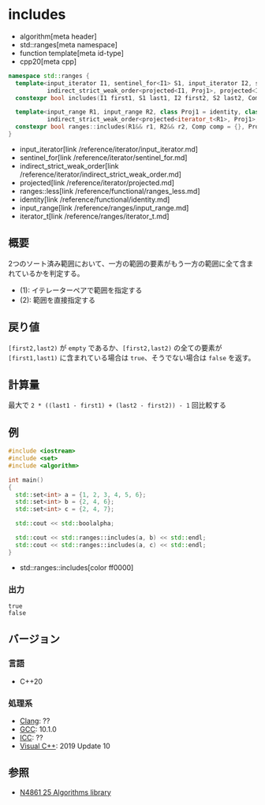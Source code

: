 # includes
* algorithm[meta header]
* std::ranges[meta namespace]
* function template[meta id-type]
* cpp20[meta cpp]

```cpp
namespace std::ranges {
  template<input_iterator I1, sentinel_for<I1> S1, input_iterator I2, sentinel_for<I2> S2, class Proj1 = identity, class Proj2 = identity,
           indirect_strict_weak_order<projected<I1, Proj1>, projected<I2, Proj2>> Comp = ranges::less>
  constexpr bool includes(I1 first1, S1 last1, I2 first2, S2 last2, Comp comp = {}, Proj1 proj1 = {}, Proj2 proj2 = {}); // (1)

  template<input_range R1, input_range R2, class Proj1 = identity, class Proj2 = identity,
           indirect_strict_weak_order<projected<iterator_t<R1>, Proj1>, projected<iterator_t<R2>, Proj2>> Comp = ranges::less>
  constexpr bool ranges::includes(R1&& r1, R2&& r2, Comp comp = {}, Proj1 proj1 = {}, Proj2 proj2 = {});                 // (2)
}
```
* input_iterator[link /reference/iterator/input_iterator.md]
* sentinel_for[link /reference/iterator/sentinel_for.md]
* indirect_strict_weak_order[link /reference/iterator/indirect_strict_weak_order.md]
* projected[link /reference/iterator/projected.md]
* ranges::less[link /reference/functional/ranges_less.md]
* identity[link /reference/functional/identity.md]
* input_range[link /reference/ranges/input_range.md]
* iterator_t[link /reference/ranges/iterator_t.md]

## 概要
2つのソート済み範囲において、一方の範囲の要素がもう一方の範囲に全て含まれているかを判定する。

* (1): イテレーターペアで範囲を指定する
* (2): 範囲を直接指定する

## 戻り値
`[first2,last2)` が `empty` であるか、`[first2,last2)` の全ての要素が `[first1,last1)` に含まれている場合は `true`、そうでない場合は `false` を返す。


## 計算量
最大で `2 * ((last1 - first1) + (last2 - first2)) - 1` 回比較する


## 例
```cpp example
#include <iostream>
#include <set>
#include <algorithm>

int main()
{
  std::set<int> a = {1, 2, 3, 4, 5, 6};
  std::set<int> b = {2, 4, 6};
  std::set<int> c = {2, 4, 7};

  std::cout << std::boolalpha;

  std::cout << std::ranges::includes(a, b) << std::endl;
  std::cout << std::ranges::includes(a, c) << std::endl;
}
```
* std::ranges::includes[color ff0000]

### 出力
```
true
false
```

## バージョン
### 言語
- C++20

### 処理系
- [Clang](/implementation.md#clang): ??
- [GCC](/implementation.md#gcc): 10.1.0
- [ICC](/implementation.md#icc): ??
- [Visual C++](/implementation.md#visual_cpp): 2019 Update 10

## 参照
- [N4861 25 Algorithms library](https://timsong-cpp.github.io/cppwp/n4861/algorithms)
